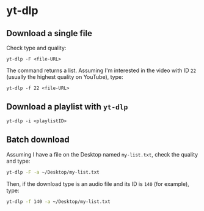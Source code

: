 # yt-dlp

## Download a single file

Check type and quality:

```
yt-dlp -F <file-URL>
```

The command returns a list. Assuming I'm interested in the video with ID `22` (usually the highest quality on YouTube), type:

```
yt-dlp -f 22 <file-URL>
```

## Download a playlist with `yt-dlp`

```
yt-dlp -i <playlistID>
```

## Batch download

Assuming I have a file on the Desktop named `my-list.txt`, check the quality and type:

```bash
yt-dlp -F -a ~/Desktop/my-list.txt
```

Then, if the download type is an audio file and its ID is `140` (for example), type:

```bash
yt-dlp -f 140 -a ~/Desktop/my-list.txt
```
